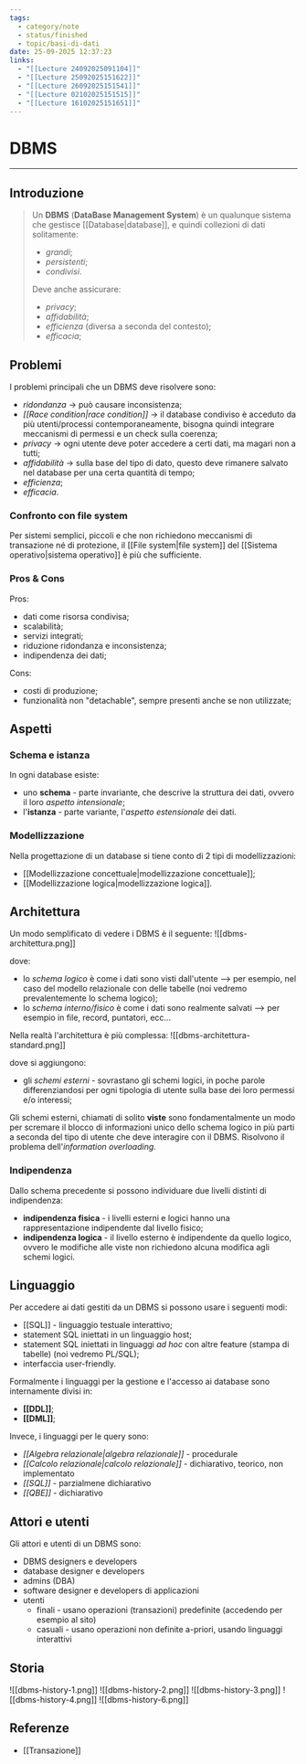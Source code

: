 ```yaml
---
tags:
  - category/note
  - status/finished
  - topic/basi-di-dati
date: 25-09-2025 12:37:23
links:
  - "[[Lecture 24092025091104]]"
  - "[[Lecture 25092025151622]]"
  - "[[Lecture 26092025151541]]"
  - "[[Lecture 02102025151515]]"
  - "[[Lecture 16102025151651]]"
---
```

# DBMS
---
## Introduzione
> Un **DBMS** (**DataBase Management System**) è un qualunque sistema che gestisce [[Database|database]], e quindi collezioni di dati solitamente:
> - _grandi_;
> - _persistenti_;
> - _condivisi_.
> 
> Deve anche assicurare:
> - _privacy_;
> - _affidabilità_;
> - _efficienza_ (diversa a seconda del contesto);
> - _efficacia_;

## Problemi
I problemi principali che un DBMS deve risolvere sono:
- _ridondanza_ -> può causare inconsistenza;
- _[[Race condition|race condition]]_ -> il database condiviso è acceduto da più utenti/processi contemporaneamente, bisogna quindi integrare meccanismi di permessi e un check sulla coerenza;
- _privacy_ -> ogni utente deve poter accedere a certi dati, ma magari non a tutti;
- _affidabilità_ -> sulla base del tipo di dato, questo deve rimanere salvato nel database per una certa quantità di tempo;
- _efficienza_;
- _efficacia_.

### Confronto con file system
Per sistemi semplici, piccoli e che non richiedono meccanismi di transazione né di protezione, il [[File system|file system]] del [[Sistema operativo|sistema operativo]] è più che sufficiente.

### Pros & Cons
Pros:
- dati come risorsa condivisa;
- scalabilità;
- servizi integrati;
- riduzione ridondanza e inconsistenza;
- indipendenza dei dati;

Cons:
- costi di produzione;
- funzionalità non "detachable", sempre presenti anche se non utilizzate;

## Aspetti
### Schema e istanza
In ogni database esiste:
- uno **schema** - parte invariante, che descrive la struttura dei dati, ovvero il loro _aspetto intensionale_;
- l'**istanza** - parte variante, l'_aspetto estensionale_ dei dati.

### Modellizzazione
Nella progettazione di un database si tiene conto di 2 tipi di modellizzazioni:
- [[Modellizzazione concettuale|modellizzazione concettuale]];
- [[Modellizzazione logica|modellizzazione logica]].

## Architettura
Un modo semplificato di vedere i DBMS è il seguente:
![[dbms-architettura.png]]

dove:
- lo _schema logico_ è come i dati sono visti dall'utente --> per esempio, nel caso del modello relazionale con delle tabelle (noi vedremo prevalentemente lo schema logico);
- lo _schema interno/fisico_ è come i dati sono realmente salvati --> per esempio in file, record, puntatori, ecc...

Nella realtà l'architettura è più complessa:
![[dbms-architettura-standard.png]]

dove si aggiungono:
- gli _schemi esterni_ - sovrastano gli schemi logici, in poche parole differenziandosi per ogni tipologia di utente sulla base dei loro permessi e/o interessi;

Gli schemi esterni, chiamati di solito **viste** sono fondamentalmente un modo per scremare il blocco di informazioni unico dello schema logico in più parti a seconda del tipo di utente che deve interagire con il DBMS. Risolvono il problema dell'_information overloading_.

### Indipendenza
Dallo schema precedente si possono individuare due livelli distinti di indipendenza:
- **indipendenza fisica** - i livelli esterni e logici hanno una rappresentazione indipendente dal livello fisico;
- **indipendenza logica** - il livello esterno è indipendente da quello logico, ovvero le modifiche alle viste non richiedono alcuna modifica agli schemi logici.

## Linguaggio
Per accedere ai dati gestiti da un DBMS si possono usare i seguenti modi:
- [[SQL]] - linguaggio testuale interattivo;
- statement SQL iniettati in un linguaggio host;
- statement SQL iniettati in linguaggi _ad hoc_ con altre feature (stampa di tabelle) (noi vedremo PL/SQL);
- interfaccia user-friendly.

Formalmente i linguaggi per la gestione e l'accesso ai database sono internamente divisi in:
- **[[DDL]]**;
- **[[DML]]**;

Invece, i linguaggi per le query sono:
- _[[Algebra relazionale|algebra relazionale]]_ - procedurale
- _[[Calcolo relazionale|calcolo relazionale]]_ - dichiarativo, teorico, non implementato
- _[[SQL]]_ - parzialmene dichiarativo
- _[[QBE]]_ - dichiarativo

## Attori e utenti
Gli attori e utenti di un DBMS sono:
- DBMS designers e developers
- database designer e developers
- admins (DBA)
- software designer e developers di applicazioni
- utenti
	- finali - usano operazioni (transazioni) predefinite (accedendo per esempio al sito)
	- casuali - usano operazioni non definite a-priori, usando linguaggi interattivi

## Storia
![[dbms-history-1.png]]
![[dbms-history-2.png]]
![[dbms-history-3.png]]
![[dbms-history-4.png]]
![[dbms-history-6.png]]

## Referenze
- [[Transazione]]